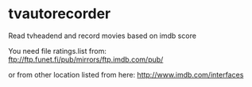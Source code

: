 # tvautorecorder
Read tvheadend and record movies based on imdb score

You need file ratings.list from:
ftp://ftp.funet.fi/pub/mirrors/ftp.imdb.com/pub/

or from other location listed from here:
http://www.imdb.com/interfaces